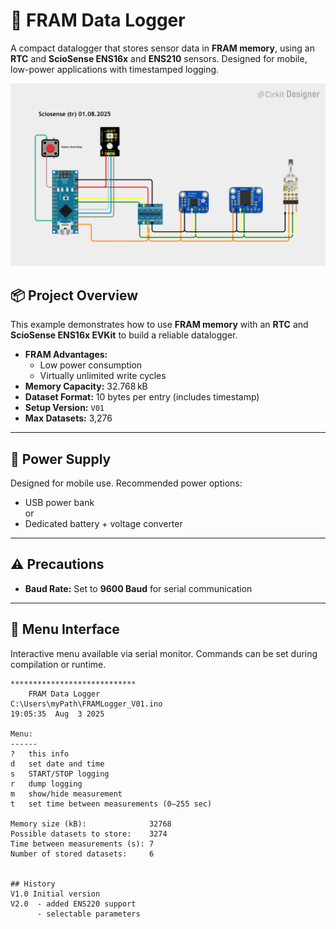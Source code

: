 # 📝 FRAM Data Logger

A compact datalogger that stores sensor data in **FRAM memory**, using an **RTC** and **ScioSense ENS16x** and **ENS210** sensors. Designed for mobile, low-power applications with timestamped logging.

<img src="./pic/FRAM_DATA_Logger_V01.png" width="800" alt="FRAM Data Logger V01">

## 📦 Project Overview

This example demonstrates how to use **FRAM memory** with an **RTC** and **ScioSense ENS16x EVKit** to build a reliable datalogger.

- **FRAM Advantages:**  
  - Low power consumption  
  - Virtually unlimited write cycles  
- **Memory Capacity:** 32.768 kB  
- **Dataset Format:** 10 bytes per entry (includes timestamp)  
- **Setup Version:** `V01`  
- **Max Datasets:** 3,276

---

## 🔋 Power Supply

Designed for mobile use. Recommended power options:

- USB power bank<br>
  or<br>
- Dedicated battery + voltage converter

---

## ⚠️ Precautions

- **Baud Rate:** Set to **9600 Baud** for serial communication

---

## 📖 Menu Interface

Interactive menu available via serial monitor. Commands can be set during compilation or runtime.

```arduino
****************************
    FRAM Data Logger
C:\Users\myPath\FRAMLogger_V01.ino
19:05:35  Aug  3 2025

Menu:
------
?   this info
d   set date and time
s   START/STOP logging
r   dump logging
m   show/hide measurement
t   set time between measurements (0–255 sec)

Memory size (kB):              32768
Possible datasets to store:    3274
Time between measurements (s): 7
Number of stored datasets:     6


## History
V1.0 Initial version
V2.0  - added ENS220 support
      - selectable parameters
